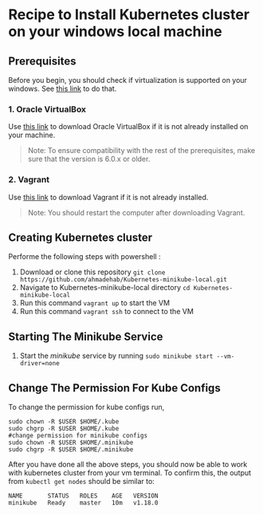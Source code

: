 # Recipe to Install Kubernetes cluster on your windows local machine


## Prerequisites
Before you begin, you should check if virtualization is supported on your windows. See [this link](https://www.shaileshjha.com/how-to-find-out-if-intel-vt-x-or-amd-v-virtualization-technology-is-supported-in-windows-10-windows-8-windows-vista-or-windows-7-machine/) to do that.

### 1. Oracle VirtualBox
Use [this link](https://www.virtualbox.org/wiki/Download_Old_Builds_6_0) to download Oracle VirtualBox if it is not already installed on your machine.

> Note: To ensure compatibility with the rest of the prerequisites, make sure that the version is 6.0.x or older.

### 2. Vagrant
Use [this link](https://www.vagrantup.com/downloads.html) to download Vagrant if it is not already installed.
> Note: You should  restart the computer after downloading Vagrant.


## Creating  Kubernetes cluster
Performe the following steps with powershell :
1. Download or clone this repository `git clone https://github.com/ahmadehab/Kubernetes-minikube-local.git`
2. Navigate to Kubernetes-minikube-local directory `cd Kubernetes-minikube-local`
3. Run this command `vagrant up` to start the VM
4. Run this command `vagrant ssh` to connect to the VM

## Starting The Minikube Service
1. Start the *minikube* service by running `sudo minikube start --vm-driver=none`

## Change The Permission For Kube Configs
To change the permission for kube configs run,
```
sudo chown -R $USER $HOME/.kube
sudo chgrp -R $USER $HOME/.kube
#change permission for minikube configs
sudo chown -R $USER $HOME/.minikube
sudo chgrp -R $USER $HOME/.minikube
```

After you have done all the above steps, you should now be able to work with kubernetes cluster from your vm terminal. To confirm this, the output from `kubectl get nodes` should be similar to:

```console
NAME       STATUS   ROLES    AGE   VERSION
minikube   Ready    master   10m   v1.18.0
```